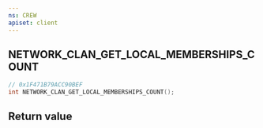 ```yaml
---
ns: CREW
apiset: client
---
```

## NETWORK_CLAN_GET_LOCAL_MEMBERSHIPS_COUNT

```c
// 0x1F471B79ACC90BEF
int NETWORK_CLAN_GET_LOCAL_MEMBERSHIPS_COUNT();
```



## Return value

